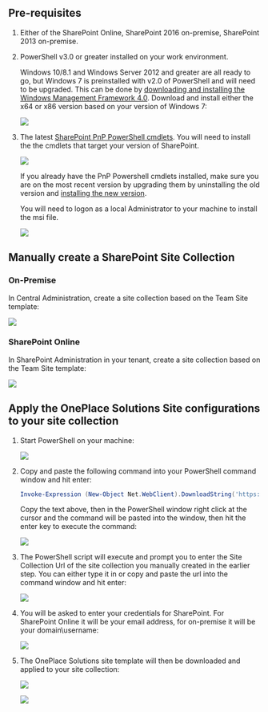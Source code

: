 ## Pre-requisites

1.  Either of the SharePoint Online, SharePoint 2016 on-premise, SharePoint 2013 on-premise.

2.  PowerShell v3.0 or greater installed on your work environment. 

    Windows 10/8.1 and Windows Server 2012 and greater are all ready to go, but Windows 7 is preinstalled with v2.0 of PowerShell and will need to be  upgraded. This can be done by [downloading and installing the Windows Management Framework 4.0](https://www.microsoft.com/en-au/download/details.aspx?id=40855). Download and install either the x64 or x86 version based on your version of Windows 7:

    ![](./README-Images/image1.png)

3.  The latest [SharePoint PnP PowerShell cmdlets](https://github.com/SharePoint/PnP-PowerShell/releases). You will need to install the the cmdlets that target your version of SharePoint.

    ![](./README-Images/image2.png)

    If you already have the PnP Powershell cmdlets installed, make sure you are on the most recent version by upgrading them by uninstalling the old version and [installing the new version](https://github.com/SharePoint/PnP-PowerShell/releases).

    You will need to logon as a local Administrator to your machine to install the msi file.

    ![](./README-Images/image3.png)


## Manually create a SharePoint Site Collection
### On-Premise
In Central Administration, create a site collection based on the Team Site template:

![](./README-Images/createsitecollection-onpremise.png)

### SharePoint Online
In SharePoint Administration in your tenant, create a site collection based on the Team Site template:

![](./README-Images/createsitecollection-online.png)

## Apply the OnePlace Solutions Site configurations to your site collection

1.  Start PowerShell on your machine:

    ![](./README-Images/image4.png)

2.  Copy and paste the following command into your PowerShell command
    window and hit enter:

    ```PowerShell
    Invoke-Expression (New-Object Net.WebClient).DownloadString('https://raw.githubusercontent.com/OnePlaceSolutions/OnePlaceLiveSitePnP/master/oneplaceSolutionsSite-Config-v1.ps1')
    ```

    Copy the text above, then in the PowerShell window right click at the
    cursor and the command will be pasted into the window, then hit the enter key to execute the command:

    ![](./README-Images/ps1command.png)


3.  The PowerShell script will execute and prompt you to enter the Site Collection Url of the site collection you manually created in the earlier step. You can either type it in or copy and paste the url into the command window and hit enter:

    ![](./README-Images/enterurl.png)

4.  You will be asked to enter your credentials for SharePoint. For SharePoint Online it will be your email address, for on-premise it will be your domain\\username:

    ![](./README-Images/credentials.png)

5.  The OnePlace Solutions site template will then be downloaded and applied to your site collection:

    ![](./README-Images/applychanges.png)

    ![](./README-Images/applyingchangestosite.png)
